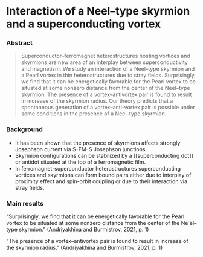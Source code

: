 # Interaction of a Neel–type skyrmion and a superconducting vortex

### Abstract 
>Superconductor–ferromagnet heterostructures hosting vortices and skyrmions are new area of an interplay between superconductivity and magnetism. We study an interaction of a Neel–type skyrmion and a Pearl vortex in thin heterostructures due to stray fields. Surprisingly, we find that it can be energetically favorable for the Pearl vortex to be situated at some nonzero distance from the center of the Neel–type skyrmion. The presence of a vortex–antivortex pair is found to result in increase of the skyrmion radius. Our theory predicts that a spontaneous generation of a vortex–anti-vortex pair is possible under some conditions in the presence of a Neel–type skyrmion.

### Background
- It has been shown that the presence of skyrmions affects strongly Josephson current via S-FM-S Josephson junctions.
- Skyrmion configurations can be stabilized by a [[superconducting dot]] or antidot situated at the top of a ferromagnetic film. 
- In ferromagnet-superconductor heterostructures superconducting vortices and skyrmions can form bound pairs either due to interplay of proximity effect and spin-orbit coupling or due to their interaction via stray fields. 
### Main results
“Surprisingly, we find that it can be energetically favorable for the Pearl vortex to be situated at some nonzero distance from the center of the Ne ́el–type skyrmion.” (Andriyakhina and Burmistrov, 2021, p. 1)

“The presence of a vortex–antivortex pair is found to result in increase of the skyrmion radius.” (Andriyakhina and Burmistrov, 2021, p. 1)